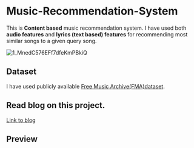 # Music-Recommendation-System
This is **Content based** music recommendation system. I have used both **audio features** and **lyrics (text based) features** for recommending most similar songs to a given query song.



![1_MnedC576EFf7dfeKmPBkiQ](https://user-images.githubusercontent.com/22033852/123422360-b9ff4300-d5db-11eb-8b98-5bcad9dc9e35.png)


## Dataset
I have used publicly available [Free Music Archive(FMA)dataset](https://github.com/mdeff/fma).

## Read blog on this project.
[Link to blog](https://www.linkedin.com/posts/saif-a-khan_content-based-music-recommendation-system-activity-6667894321376841728-kmDR)

## Preview
